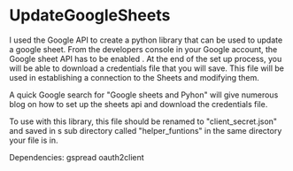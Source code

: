# UpdateGoogleSheets
I used the Google API to create a python library that can be used to update a google sheet. From the developers console in your Google account, the Google sheet  API has to be enabled . At the end of the set up process, you will be able to download a credentials file that you will save. This file will be used in establishing a connection to the Sheets and modifying them.

A quick Google search for "Google sheets and Pyhon" will give numerous blog on how to set up the sheets api and download the credentials file.

To use with this library, this file should be renamed to "client_secret.json" and saved in s sub directory called "helper_funtions" in the same directory your file is in.


Dependencies:
gspread
oauth2client
